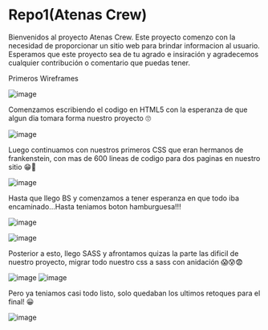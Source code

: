 # Repo1(Atenas Crew)
Bienvenidos al proyecto Atenas Crew. Este proyecto comenzo con la necesidad de proporcionar un sitio web para brindar informacion al usuario. Esperamos que este proyecto sea de tu agrado e insiración y agradecemos cualquier contribución o comentario que puedas tener.	

Primeros Wireframes

![image](https://github.com/Juandibiasi/Repo1/assets/130708899/2b330b96-c62a-4d5e-8eee-f2e251167210)

Comenzamos escribiendo el codigo en HTML5 con la esperanza de que algun dia tomara forma nuestro proyecto 🙄

![image](https://github.com/Juandibiasi/Repo1/assets/130708899/abd98878-58a2-48dd-bc2b-db413e70bdd2)

Luego continuamos con nuestros primeros CSS que eran hermanos de frankenstein, con mas de 600 lineas de codigo para dos paginas en nuestro sitio 😁🤣

![image](https://github.com/Juandibiasi/Repo1/assets/130708899/37bed35f-564c-46e6-8e32-92420c659e14)

Hasta que llego BS y comenzamos a tener esperanza en que todo iba encaminado...Hasta teniamos boton hamburguesa!!!

![image](https://github.com/Juandibiasi/Repo1/assets/130708899/b72d1dc1-6d2a-4b9d-8dc2-7e63ea623f67)

![image](https://github.com/Juandibiasi/Repo1/assets/130708899/b027bef7-11d6-44f8-aa83-9f7340866e2a)

Posterior a esto, llego SASS y afrontamos quizas la parte las dificil de nuestro proyecto, migrar todo nuestro css a sass con anidación 😱😰😨

![image](https://github.com/Juandibiasi/Repo1/assets/130708899/9fc60a03-8791-45c4-b5ff-b9a548535ff6)
![image](https://github.com/Juandibiasi/Repo1/assets/130708899/05102388-af31-4027-a22a-e6861a743bd8)

Pero ya teniamos casi todo listo, solo quedaban los ultimos retoques para el final! 😀

![image](https://github.com/Juandibiasi/Repo1/assets/130708899/8833facc-9903-4c03-964f-24c3259e83a8)


